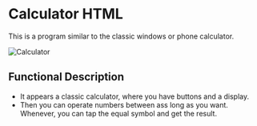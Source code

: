 # Calculator HTML

This is a program similar to the classic windows or phone calculator.

![Calculator](https://www.google.com/url?sa=i&url=https%3A%2F%2Fwww.wired.com%2Fstory%2Fyou-can-power-a-calculator-with-some-leds%2F&psig=AOvVaw0KL99agkWz-5Bag7wxwWSi&ust=1586293839227000&source=images&cd=vfe&ved=0CAIQjRxqFwoTCOCxl5rb1OgCFQAAAAAdAAAAABAE)

## Functional Description

- It appears a classic calculator, where you have buttons and a display.
- Then you can operate numbers between ass long as you want. Whenever, you can tap the equal symbol and get the result.